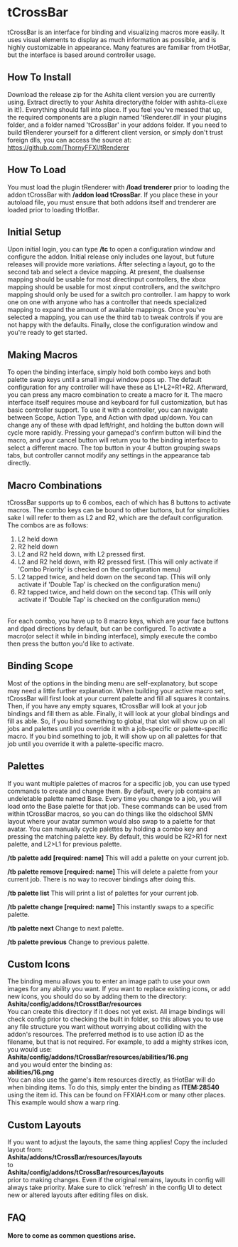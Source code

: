 # tCrossBar
tCrossBar is an interface for binding and visualizing macros more easily.  It uses visual elements to display as much information as possible, and is highly customizable in appearance.  Many features are familiar from tHotBar, but the interface is based around controller usage.

## How To Install
Download the release zip for the Ashita client version you are currently using.  Extract directly to your Ashita directory(the folder with ashita-cli.exe in it!).  Everything should fall into place.  If you feel you've messed that up, the required components are a plugin named 'tRenderer.dll' in your plugins folder, and a folder named 'tCrossBar' in your addons folder.  If you need to build tRenderer yourself for a different client version, or simply don't trust foreign dlls, you can access the source at:<br>
https://github.com/ThornyFFXI/tRenderer

## How To Load
You must load the plugin tRenderer with **/load trenderer** prior to loading the addon tCrossBar with **/addon load tCrossBar**.  If you place these in your autoload file, you must ensure that both addons itself and trenderer are loaded prior to loading tHotBar.

## Initial Setup
Upon initial login, you can type **/tc** to open a configuration window and configure the addon.  Initial release only includes one layout, but future releases will provide more variations.  After selecting a layout, go to the second tab and select a device mapping.  At present, the dualsense mapping should be usable for most directinput controllers, the xbox mapping should be usable for most xinput controllers, and the switchpro mapping should only be used for a switch pro controller.  I am happy to work one on one with anyone who has a controller that needs specialized mapping to expand the amount of available mappings.  Once you've selected a mapping, you can use the third tab to tweak controls if you are not happy with the defaults.  Finally, close the configuration window and you're ready to get started.

## Making Macros
To open the binding interface, simply hold both combo keys and both palette swap keys until a small imgui window pops up.  The default configuration for any controller will have these as L1+L2+R1+R2.  Afterward, you can press any macro combination to create a macro for it.  The macro interface itself requires mouse and keyboard for full customization, but has basic controller support.  To use it with a controller, you can navigate between Scope, Action Type, and Action with dpad up/down.  You can change any of these with dpad left/right, and holding the button down will cycle more rapidly.  Pressing your gamepad's confirm button will bind the macro, and your cancel button will return you to the binding interface to select a different macro.  The top button in your 4 button grouping swaps tabs, but controller cannot modify any settings in the appearance tab directly.

## Macro Combinations
tCrossBar supports up to 6 combos, each of which has 8 buttons to activate macros.  The combo keys can be bound to other buttons, but for simplicities sake I will refer to them as L2 and R2, which are the default configuration.  The combos are as follows:<br>

1. L2 held down
2. R2 held down
3. L2 and R2 held down, with L2 pressed first.
4. L2 and R2 held down, with R2 pressed first.  (This will only activate if 'Combo Priority' is checked on the configuration menu)
5. L2 tapped twice, and held down on the second tap.  (This will only activate if 'Double Tap' is checked on the configuration menu)
6. R2 tapped twice, and held down on the second tap.  (This will only activate if 'Double Tap' is checked on the configuration menu)
<br><br>

For each combo, you have up to 8 macro keys, which are your face buttons and dpad directions by default, but can be configured.  To activate a macro(or select it while in binding interface), simply execute the combo then press the button you'd like to activate.

## Binding Scope
Most of the options in the binding menu are self-explanatory, but scope may need a little further explanation.  When building your active macro set, tCrossBar will first look at your current palette and fill all squares it contains.  Then, if you have any empty squares, tCrossBar will look at your job bindings and fill them as able.  Finally, it will look at your global bindings and fill as able.  So, if you bind something to global, that slot will show up on all jobs and palettes until you override it with a job-specific or palette-specific macro.  If you bind something to job, it will show up on all palettes for that job until you override it with a palette-specific macro.

## Palettes
If you want multiple palettes of macros for a specific job, you can use typed commands to create and change them.  By default, every job contains an undeletable palette named Base.  Every time you change to a job, you will load onto the Base palette for that job.  These commands can be used from within tCrossBar macros, so you can do things like the oldschool SMN layout where your avatar summon would also swap to a palette for that avatar.  You can manually cycle palettes by holding a combo key and pressing the matching palette key.  By default, this would be R2>R1 for next palette, and L2>L1 for previous palette.

**/tb palette add [required: name]**
This will add a palette on your current job.

**/tb palette remove [required: name]**
This will delete a palette from your current job.  There is no way to recover bindings after doing this.

**/tb palette list**
This will print a list of palettes for your current job.

**/tb palette change [required: name]**
This instantly swaps to a specific palette.

**/tb palette next**
Change to next palette.

**/tb palette previous**
Change to previous palette.

## Custom Icons
The binding menu allows you to enter an image path to use your own images for any ability you want.  If you want to replace existing icons, or add new icons, you should do so by adding them to the directory:<br>
**Ashita/config/addons/tCrosstBar/resources**<br>
You can create this directory if it does not yet exist.  All image bindings will check config prior to checking the built in folder, so this allows you to use any file structure you want without worrying about colliding with the addon's resources.  The preferred method is to use action ID as the filename, but that is not required.  For example, to add a mighty strikes icon, you would use:<br>
**Ashita/config/addons/tCrossBar/resources/abilities/16.png**<br>
and you would enter the binding as:<br>
**abilities/16.png**<br>
You can also use the game's item resources directly, as tHotBar will do when binding items.  To do this, simply enter the binding as **ITEM:28540** using the item id.  This can be found on FFXIAH.com or many other places.  This example would show a warp ring.

## Custom Layouts
If you want to adjust the layouts, the same thing applies!  Copy the included layout from:<br>
**Ashita/addons/tCrossBar/resources/layouts**<br>
to<br>
**Ashita/config/addons/tCrossBar/resources/layouts**<br>
prior to making changes.  Even if the original remains, layouts in config will always take priority.  Make sure to click 'refresh' in the config UI to detect new or altered layouts after editing files on disk.

## FAQ
#### More to come as common questions arise.